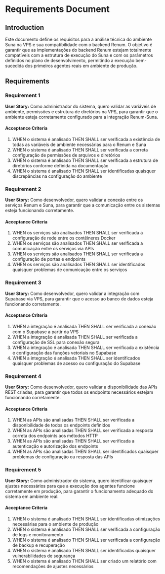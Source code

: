 # Requirements Document

## Introduction

Este documento define os requisitos para a análise técnica do ambiente Suna na VPS e sua compatibilidade com o backend Renum. O objetivo é garantir que as implementações do backend Renum estejam totalmente compatíveis com a estrutura de execução do Suna e com os parâmetros definidos no plano de desenvolvimento, permitindo a execução bem-sucedida dos primeiros agentes reais em ambiente de produção.

## Requirements

### Requirement 1

**User Story:** Como administrador do sistema, quero validar as variáveis de ambiente, permissões e estrutura de diretórios na VPS, para garantir que o ambiente esteja corretamente configurado para a integração Renum-Suna.

#### Acceptance Criteria

1. WHEN o sistema é analisado THEN SHALL ser verificada a existência de todas as variáveis de ambiente necessárias para o Renum e Suna
2. WHEN o sistema é analisado THEN SHALL ser verificada a correta configuração de permissões de arquivos e diretórios
3. WHEN o sistema é analisado THEN SHALL ser verificada a estrutura de diretórios conforme definida na documentação
4. WHEN o sistema é analisado THEN SHALL ser identificadas quaisquer discrepâncias na configuração do ambiente

### Requirement 2

**User Story:** Como desenvolvedor, quero validar a conexão entre os serviços Renum e Suna, para garantir que a comunicação entre os sistemas esteja funcionando corretamente.

#### Acceptance Criteria

1. WHEN os serviços são analisados THEN SHALL ser verificada a configuração de rede entre os contêineres Docker
2. WHEN os serviços são analisados THEN SHALL ser verificada a comunicação entre os serviços via APIs
3. WHEN os serviços são analisados THEN SHALL ser verificada a configuração de portas e endpoints
4. WHEN os serviços são analisados THEN SHALL ser identificados quaisquer problemas de comunicação entre os serviços

### Requirement 3

**User Story:** Como desenvolvedor, quero validar a integração com Supabase via VPS, para garantir que o acesso ao banco de dados esteja funcionando corretamente.

#### Acceptance Criteria

1. WHEN a integração é analisada THEN SHALL ser verificada a conexão com o Supabase a partir da VPS
2. WHEN a integração é analisada THEN SHALL ser verificada a configuração de SSL para conexão segura
3. WHEN a integração é analisada THEN SHALL ser verificada a existência e configuração das funções vetoriais no Supabase
4. WHEN a integração é analisada THEN SHALL ser identificados quaisquer problemas de acesso ou configuração do Supabase

### Requirement 4

**User Story:** Como desenvolvedor, quero validar a disponibilidade das APIs REST criadas, para garantir que todos os endpoints necessários estejam funcionando corretamente.

#### Acceptance Criteria

1. WHEN as APIs são analisadas THEN SHALL ser verificada a disponibilidade de todos os endpoints definidos
2. WHEN as APIs são analisadas THEN SHALL ser verificada a resposta correta dos endpoints aos métodos HTTP
3. WHEN as APIs são analisadas THEN SHALL ser verificada a autenticação e autorização dos endpoints
4. WHEN as APIs são analisadas THEN SHALL ser identificados quaisquer problemas de configuração ou resposta das APIs

### Requirement 5

**User Story:** Como administrador do sistema, quero identificar quaisquer ajustes necessários para que a execução dos agentes funcione corretamente em produção, para garantir o funcionamento adequado do sistema em ambiente real.

#### Acceptance Criteria

1. WHEN o sistema é analisado THEN SHALL ser identificadas otimizações necessárias para o ambiente de produção
2. WHEN o sistema é analisado THEN SHALL ser verificada a configuração de logs e monitoramento
3. WHEN o sistema é analisado THEN SHALL ser verificada a configuração de backup e recuperação
4. WHEN o sistema é analisado THEN SHALL ser identificadas quaisquer vulnerabilidades de segurança
5. WHEN o sistema é analisado THEN SHALL ser criado um relatório com recomendações de ajustes necessários